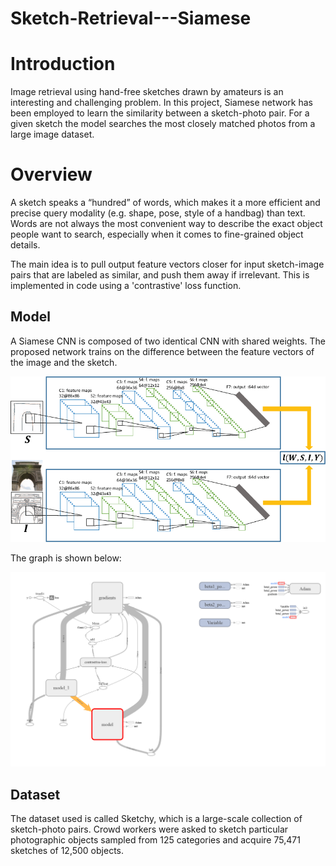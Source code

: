 # Sketch-Retrieval---Siamese

# Introduction

Image retrieval using hand-free sketches drawn by amateurs is an interesting and challenging problem. In this project, Siamese network has been employed to learn the similarity between a sketch-photo pair. For a given sketch the model searches the most closely matched photos from a large image dataset.


# Overview

A sketch speaks a “hundred” of words, which makes it a more efficient and precise query modality (e.g. shape, pose, style of a handbag) than text. Words are not always the most convenient way to describe the exact object people want to search, especially when it comes to fine-grained object details.

The main idea is to pull output feature vectors closer for input sketch-image pairs that are labeled as similar, and push them away if irrelevant. This is implemented in code using a 'contrastive' loss function.

## Model 

A Siamese CNN is composed of two identical CNN with shared weights. The proposed network trains on the difference between the feature vectors of the image and the sketch. 


![](images/2-Figure1-1.png)

The graph is shown below:

![](images/Graph.png)

## Dataset 

The dataset used is called Sketchy, which is a large-scale collection of sketch-photo pairs. Crowd workers were asked to sketch particular photographic objects sampled from 125 categories and acquire 75,471 sketches of 12,500 objects. 
